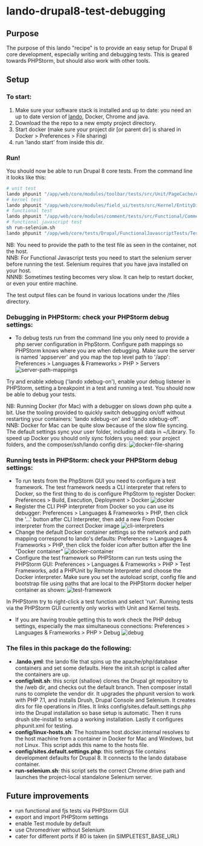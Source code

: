 # lando-drupal8-test-debugging

## Purpose
The purpose of this lando "recipe" is to provide an easy setup for Drupal 8 core development, especially writing and debugging tests. This is geared towards PHPStorm, but should also work with other tools. 

## Setup 

### To start:
1. Make sure your software stack is installed and up to date: you need an up to date version of [lando](https://github.com/lando/lando/releases), Docker, Chrome and java.
2. Download the the repo to a new empty project directory.
3. Start docker (make sure your project dir [or parent dir] is shared in Docker > Preferences > File sharing) 
4. run 'lando start' from inside this dir.

### Run!

You should now be able to run Drupal 8 core tests. From the command line it looks like this: 
```bash
# unit test
lando phpunit "/app/web/core/modules/toolbar/tests/src/Unit/PageCache/AllowToolbarPathTest.php"
# kernel test
lando phpunit "/app/web/core/modules/field_ui/tests/src/Kernel/EntityDisplayTest.php"
# functional test
lando phpunit "/app/web/core/modules/comment/tests/src/Functional/CommentAnonymousTest.php"
# functional javascript test
sh run-selenium.sh
lando phpunit "/app/web/core/tests/Drupal/FunctionalJavascriptTests/Tests/JSWebWithWebDriverAssertTest.php"
```
NB: You need to provide the path to the test file as seen in the container, not the host.  
NNB: For Functional Javascript tests you need to start the selenium server before running the test. Selenium requires that you have java installed on your host.  
NNNB: Sometimes testing becomes very slow. It can help to restart docker, or even your entire machine.

The test output files can be found in various locations under the /files directory.

### Debugging in PHPStorm: check your PHPStorm debug settings:
- To debug tests run from the command line you only need to provide a php server configuration in PhpStorm. Configure path mappings so PHPStorm knows where you are when debugging. Make sure the server is named 'appserver' and you map the top level path to '/app': Preferences > Languages & Frameworks > PHP > Servers ![server-path-mappings](README.images/server-path-mappings.png)

Try and enable xdebug ('lando xdebug-on'), enable your debug listener in PHPStorm, setting a breakpoint in a test and running a test. You should now be able to debug your tests. 

NB: Running Docker (for Mac) with a debugger on slows down php quite a bit. Use the tooling provided to quickly switch debugging on/off without restarting your containers: 'lando xdebug-on' and 'lando xdebug-off'.  
NNB: Docker for Mac can be quite slow because of the slow file syncing. The default settings sync your user folder, including all data in ~/Library. To speed up Docker you should only sync folders you need: your project folders, and the composer/ssh/lando config dirs:
![docker-file-sharing](README.images/docker-file-sharing.png)

### Running tests in PHPStorm: check your PHPStorm debug settings:
- To run tests from the PhpStorm GUI you need to configure a test framework. The test framework needs a CLI interpreter that refers to Docker, so the first thing to do is configure PhpStorm to register Docker: Preferences > Build, Execution, Deployment > Docker ![docker](README.images/docker.png)
- Register the CLI PHP interpreter from Docker so you can use its debugger: Preferences > Languages & Frameworks > PHP, then click the '...' button after CLI Interpreter, then add a new From Docker interpreter from the correct Docker image ![cli-interpreters](README.images/cli-interpreters.png)
- Change the default Docker container settings so the network and path mapping correspond to lando's defaults: Preferences > Languages & Frameworks > PHP, then click the folder icon after button after the line "Docker container" ![docker-container](README.images/docker-container.png)
- Configure the test framework so PHPStorm can run tests using the PHPStorm GUI: Preferences > Languages & Frameworks > PHP > Test Frameworks, add a PHPUnit by Remote Interpreter and choose the Docker interpreter. Make sure you set the autoload script, config file and bootstrap file using paths that are local to the PHPStorm docker helper container as shown: ![test-framework](README.images/test-framework.png)

In PHPStorm try to right-click a test function and select 'run'. Running tests via the PHPStorm GUI currently only works with Unit and Kernel tests.

- If you are having trouble getting this to work check the PHP debug settings, especially the max simultaneous connections: Preferences > Languages & Frameworks > PHP > Debug ![debug](README.images/debug.png)



### The files in this package do the following:
- **.lando.yml**: the lando file that spins up the apache/php/database containers and set some defaults. Here the init.sh script is called after the containers are up.
- **config/init.sh**: this script (shallow) clones the Drupal git repository to the /web dir, and checks out the default branch. Then composer install runs to complete the vendor dir. It upgrades the phpunit version to work with PHP 7.1, and installs Drush, Drupal Console and Selenium. It creates dirs for file operations in /files. It links config/sites.default.settings.php into the Drupal installation so base setup is automatic. Then it runs drush site-install to setup a working installation. Lastly it configures phpunit.xml for testing. 
- **config/linux-hosts.sh**: The hostname host.docker.internal resolves to the host machine from a container in Docker for Mac and Windows, but not Linux. This script adds this name to the hosts file.
- **config/sites.default.settings.php**: this settings file contains development defaults for Drupal 8. It connects to the lando database container.
- **run-selenium.sh**: this script sets the correct Chrome drive path and launches the project-local standalone Selenium server.


## Future improvements
- run functional and fjs tests via PHPStorm GUI
- export and import PHPStorm settings
- enable Test module by default
- use Chromedriver without Selenium
- cater for different ports if 80 is taken (in SIMPLETEST_BASE_URL)

